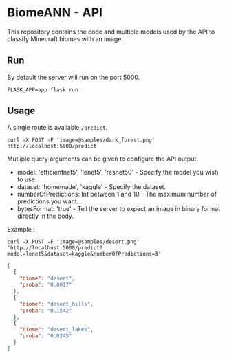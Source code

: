 # BiomeANN - API

This repository contains the code and multiple models used by the API to classify Minecraft biomes with an image.

## Run

By default the server will run on the port 5000.

```
FLASK_APP=app flask run
```

## Usage

A single route is available `/predict`.

`curl -X POST -F 'image=@samples/dark_forest.png' http://localhost:5000/predict`

Mutliple query arguments can be given to configure the API output.

 - model: 'efficientnet5', 'lenet5', 'resnet50' - Specify the model you wish to use.
 - dataset: 'homemade', 'kaggle' - Specify the dataset.
 - numberOfPredictions: Int between 1 and 10 - The maximum number of predictions you want.
 - bytesFormat: 'true' - Tell the server to expect an image in binary format directly in the body.

Example :

`curl -X POST -F 'image=@samples/desert.png' 'http://localhost:5000/predict?model=lenet5&dataset=kaggle&numberOfPredictions=3'`

```json
[
  {
    "biome": "desert",
    "proba": "0.8017"
  },
  {
    "biome": "desert_hills",
    "proba": "0.1542"
  },
  {
    "biome": "desert_lakes",
    "proba": "0.0245"
  }
]
```

